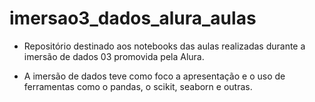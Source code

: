 # imersao3_dados_alura_aulas

- Repositório destinado aos notebooks das aulas realizadas durante a imersão de dados 03 promovida pela Alura.

- A imersão de dados teve como foco a apresentação e o uso de ferramentas como o pandas, o scikit, seaborn e outras.
